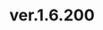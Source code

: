 ---
slug: "/post99"
title: "ver.1.6.200"
metaTitle: "KLOUD.ONE"
metaDescription: "This is the meta description for this page"
---